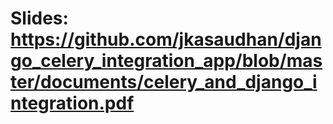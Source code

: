 # Slides: https://github.com/jkasaudhan/django_celery_integration_app/blob/master/documents/celery_and_django_integration.pdf
